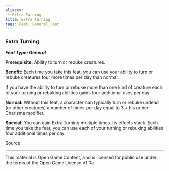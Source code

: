 ```yaml
---
aliases:
 - Extra Turning
title: Extra Turning
tags: Feat, General_Feat
---
```

### Extra Turning 
***Feat Type: General***

**Prerequisite:** Ability to turn or rebuke creatures.

**Benefit:** Each time you take this feat, you can use your ability to
turn or rebuke creatures four more times per day than normal.

If you have the ability to turn or rebuke more than one kind of creature
each of your turning or rebuking abilities gains four additional uses
per day.

**Normal:** Without this feat, a character can typically turn or rebuke
undead (or other creatures) a number of times per day equal to 3 + his
or her Charisma modifier.

**Special:** You can gain Extra Turning multiple times. Its effects
stack. Each time you take the feat, you can use each of your turning or
rebuking abilities four additional times per day.


Source :

---

This material is Open Game Content, and is licensed for public use under the terms of the Open Game License v1.0a.

